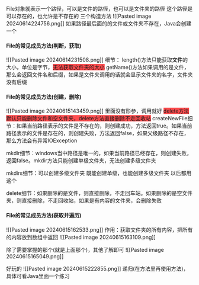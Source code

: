 File对象就表示一个路径，可以是文件的路径，也可以是文件夹的路径
这个路径是可以存在的，也允许是不存在的
三个构造方法
![[Pasted image 20240614224756.png]]
如果路径最后面的的文件或文件夹不存在，Java会创建一个

#### File的常见成员方法(判断，获取)
![[Pasted image 20240614231508.png]]
细节：
length()方法只能获取**文件**的大小，单位是字节，<span style="background:#ff4d4f">无法获取文件夹的大小</span>
getName()方法如果调用的是文件，那么会返回文件名和后缀，如果是文件夹调用的话就会显示文件夹的名字，文件夹没有后缀

#### File的常见成员方法(创建，删除)
![[Pasted image 20240615143459.png]]
里面没有形参，调用就好
<span style="background:#ff4d4f">delete方法默认只能删除文件和空文件夹，delete方法直接删除不走回收站</span>
createNewFile细节：如果当前路径表示的文件是不存在的，则创建成功，方法返回true。如果当前路径表示的文件是存在的，则创建失败，方法返回false，如果父级路径不存在，那么方法会有异常IOException

mkdir细节：windows当中路径是唯一的，如果当前路径已经存在，则创建失败，返回false。mkdir方法只能创建单极文件夹，无法创建多级文件夹

mkdirs细节：可以创建多级文件夹
既能创建单级，也能创建多级文件夹
以后都用这个

delete细节：如果删除的是文件，则直接删除，不走回车站。如果删除的是空文件夹，则直接删除，不走回收站，如果是有内容的文件夹，会删除失败



#### File的常见成员方法(获取并遍历)
![[Pasted image 20240615162533.png]]
作用：获取文件夹的所有内容，把所有的内容放到数组中返回
![[Pasted image 20240615163109.png]]

除了需要掌握的那个(就是上面那个)，其他了解即可
![[Pasted image 20240615165049.png]]

好玩的
![[Pasted image 20240615222855.png]]
递归(在方法里再使用方法)，具体可看Java里面一个练习
